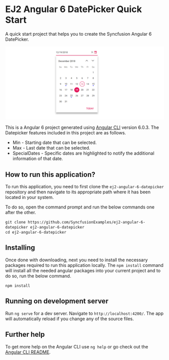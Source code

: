 # EJ2 Angular 6 DatePicker Quick Start
A quick start project that helps you to create the Syncfusion Angular 6 DatePicker.


![Angular 6 DatePicker](angular6datepicker.png "Angualar 6 DatePicker")

This is a Angular 6 project generated using [Angular CLI](https://github.com/angular/angular-cli) version 6.0.3. The Datepicker features included in this project are as follows.
* Min - Starting date that can be selected.
* Max - Last date that can be selected.
* SpecialDates - Specific dates are highlighted to notify the additional information of that date.

## How to run this application?
To run this application, you need to first clone the `ej2-angular-6-datepicker` repository and then navigate to its appropriate path where it has been located in your system.

To do so, open the command prompt and run the below commands one after the other.

```
git clone https://github.com/SyncfusionExamples/ej2-angular-6-datepicker ej2-angular-6-datepicker
cd ej2-angular-6-datepicker
```

## Installing
Once done with downloading, next you need to install the necessary packages required to run this application locally. The `npm install` command will install all the needed angular packages into your current project and to do so, run the below command.

```
npm install
```

## Running on development server
Run `ng serve` for a dev server. Navigate to `http://localhost:4200/`. The app will automatically reload if you change any of the source files.

## Further help

To get more help on the Angular CLI use `ng help` or go check out the [Angular CLI README](https://github.com/angular/angular-cli/blob/master/README.md).
